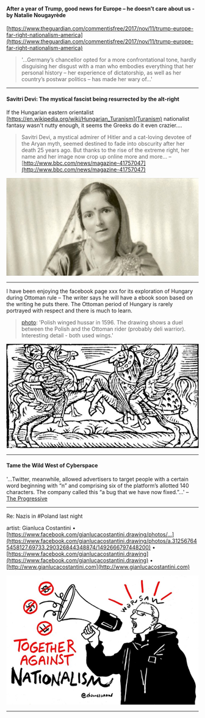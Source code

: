 #### After a year of Trump, good news for Europe – he doesn’t care about us - by Natalie Nougayrède ####
[https://www.theguardian.com/commentisfree/2017/nov/11/trump-europe-far-right-nationalism-america](https://www.theguardian.com/commentisfree/2017/nov/11/trump-europe-far-right-nationalism-america)
> '...Germany’s chancellor opted for a more confrontational tone, hardly disguising her disgust with a man who embodies everything that her personal history – her experience of dictatorship, as well as her country’s postwar politics – has made her wary of...'


---



#### Savitri Devi: The mystical fascist being resurrected by the alt-right ####

If the Hungarian eastern orientalist [https://en.wikipedia.org/wiki/Hungarian_Turanism](Turanism) nationalist fantasy wasn't nutty enough, it seems the Greeks do it even crazier....



> Savitri Devi, a mystical admirer of Hitler and a cat-loving devotee of the Aryan myth, seemed destined to fade into obscurity after her death 25 years ago. But thanks to the rise of the extreme right, her name and her image now crop up online more and more...
– [http://www.bbc.com/news/magazine-41757047](http://www.bbc.com/news/magazine-41757047)

![Savitri Devi](https://raw.githubusercontent.com/meltsintoair/jd/master/img/SavitriDevi.jpg "Savitri Devi")

---

I have been enjoying the facebook page xxx for its exploration of Hungary during Ottoman rule – The writer says he will have a ebook soon based on the writing he puts there.  The Ottoman period of Hungary is rarely portrayed with respect and there is much to learn.

> [photo](https://www.facebook.com/photo.php?fbid=502935860079946&set=p.502935860079946): 'Polish winged hussar in 1596. The drawing shows a duel between the Polish and the Ottoman rider (probably deli warrior). Interesting detail - both used wings.'

![Winged Hussar](https://raw.githubusercontent.com/meltsintoair/jd/master/img/Polish.winged.hussar.jpg "Winged Hussar") 

---

#### Tame the Wild West of Cyberspace ####
'...Twitter, meanwhile, allowed advertisers to target people with a certain word beginning with “n” and comprising six of the platform’s allotted 140 characters. The company called this “a bug that we have now fixed.”...' – [The Progressive](http://progressive.org/op-eds/tame-the-wild-west-of-cyberspace/)

---

Re: Nazis in #Poland last night

artist: Gianluca Costantini
• [https://www.facebook.com/gianlucacostantini.drawing/photos/...](https://www.facebook.com/gianlucacostantini.drawing/photos/a.312567645458127.69733.290326844348874/1492666797448200)
• [https://www.facebook.com/gianlucacostantini.drawing](https://www.facebook.com/gianlucacostantini.drawing)
• [http://www.gianlucacostantini.com](http://www.gianlucacostantini.com)

![re: Nazis in Poland](https://raw.githubusercontent.com/meltsintoair/jd/master/img/natl.poland.jpg)

---
